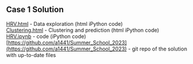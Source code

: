 ## Case 1 Solution 

[HRV.html](HRV.html) - Data exploration (html iPython code)  
[Clustering.html](Clustering.html) - Clustering and prediction (html iPython code)  
[HRV.ipynb](HRV.ipynb) - code (iPython code)   
[https://github.com/a1441/Summer_School_2023](https://github.com/a1441/Summer_School_2023) - git repo of the solution with up-to-date files
